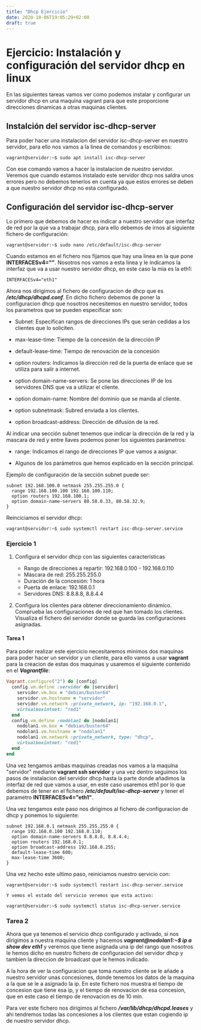 ```yaml
---
title: "Dhcp Ejercicio"
date: 2020-10-06T19:05:29+02:00
draft: true
---
```


# Ejercicio: Instalación y configuración del servidor dhcp en linux
En las siguientes tareas vamos ver como podemos instalar y configurar un servidor dhcp en una maquina vagrant para que este proporcione direcciones dinamicas a otras maquinas clientes.

## Instalción del servidor isc-dhcp-server

Para poder hacer una instalacion del servidor isc-dhcp-server en nuestro servidor, para ello nos vamos a la linea de comandos y escribimos:

```shell
vagrant@servidor:~$ sudo apt install isc-dhcp-server
```

Con ese comando vamos a hacer la instalacion de nuestro servidor. Veremos que cuando estamos instalado este servidor dhcp nos saldra unos errores pero no debemos tenerlos en cuenta ya que estos errores se deben a que nuestro servidor dhcp no esta configurado.

## Configuración del servidor isc-dhcp-server

Lo primero que debemos de hacer es indicar a nuestro servidor que interfaz de red por la que va a trabajar dhcp, para ello debemos de irnos al siguiente fichero de configuración:

```shell
vagrant@servidor:~$ sudo nano /etc/default/isc-dhcp-server
```

Cuando estamos en el fichero nos fijamos que hay una linea en la que pone **INTERFACESv4=""**. Nosotros nos vamos a esta linea y le indicamos la interfaz que va a usar nuestro servidor dhcp, en este caso la mia es la eth1:

```shell
INTERFACESv4="eth1"
```

Ahora nos dirigimos al fichero de configuracion de dhcp que es ***/etc/dhcp/dhcpd.conf***. En dicho fichero debemos de poner la configuracion dhcp que nosotros necesitemos en nuestro servidor, todos los parametros que se pueden especificar son:

* Subnet: Especifican rangos de direcciones IPs que serán cedidas a los clientes que lo soliciten.

* max-lease-time: Tiempo de la concesión de la dirección IP

* default-lease-time: Tiempo de renovación de la concesión

* option routers: Indicamos la dirección red de la puerta de enlace que se utiliza para salir a internet.

* option domain-name-servers: Se pone las direcciones IP de los servidores DNS que va a utilizar el cliente.

* option domain­-name: Nombre del dominio que se manda al cliente.

* option subnet­mask: Subred enviada a los clientes.

* option broadcast-­address: Dirección de difusión de la red.

Al indicar una sección subnet tenemos que indicar la dirección de la red y la mascara de red y entre llaves podemos poner los siguientes parámetros:

* range: Indicamos el rango de direcciones IP que vamos a asignar.

* Algunos de los parámetros que hemos explicado en la sección principal.

Ejemplo de configuración de la sección subnet puede ser:

```shell
subnet 192.168.100.0 netmask 255.255.255.0 {
  range 192.168.100.100 192.168.100.110;
  option routers 192.168.100.1;
  option domain-name-servers 80.58.0.33, 80.58.32.9;
}
```

Reinciciamos el servidor dhcp:

```shell
vagrant@servidor:~$ sudo systemctl restart isc-dhcp-server.service
```

### Ejercicio 1
1. Configura el servidor dhcp con las siguientes características

    * Rango de direcciones a repartir: 192.168.0.100 - 192.168.0.110
    * Máscara de red: 255.255.255.0
    * Duración de la concesión: 1 hora
    * Puerta de enlace: 192.168.0.1
    * Servidores DNS: 8.8.8.8, 8.8.4.4

2. Configura los clientes para obtener direccionamiento dinámico. Comprueba las configuraciones de red que han tomado los clientes. Visualiza el fichero del servidor donde se guarda las configuraciones asignadas.

#### Tarea 1
Para poder realizar este ejercicio necesitaremos minimos dos maquinas para poder hacer un servidor y un cliente, para ello vamos a usar **vagrant** para la creacion de estas dos maquinas y usaremos el siguiente contenido en el ***Vagrantfile***:

```ruby
Vagrant.configure("2") do |config|
  config.vm.define :servidor do |servidor|
    servidor.vm.box = "debian/buster64"
    servidor.vm.hostname = "servidor"
    servidor.vm.network :private_network, ip: "192.168.0.1",
    virtualboxintnet: "red1"
  end
  config.vm.define :nodolan1 do |nodolan1|
    nodolan1.vm.box = "debian/buster64"
    nodolan1.vm.hostname = "nodolan1"
    nodolan1.vm.network :private_network, type: "dhcp",
    virtualboxintnet: "red1"
  end
end
```

Una vez tengamos ambas maquinas creadas nos vamos a la maquina "servidor" mediante **vagrant ssh servidor** y una vez dentro seguimos los pasos de instalacion del servidor dhcp hasta la parte donde añadimos la interfaz de red que vamos a usar, en este caso usaremos eth1 por lo que debemos de tener en el fichero ***/etc/default/isc-dhcp-server*** y tener el parametro **INTERFACESv4="eth1"**. 

Una vez tengamos este paso nos dirigimos al fichero de configuracion de dhcp y ponemos lo siguiente:

```shell
subnet 192.168.0.1 netmask 255.255.255.0 {
  range 192.168.0.100 192.168.0.110;
  option domain-name-servers 8.8.8.8, 8.8.4.4;
  option routers 192.168.0.1;
  option broadcast-address 192.168.0.255;
  default-lease-time 600;
  max-lease-time 3600;
}
```

Una vez hecho este ultimo paso, reiniciamos nuestro servicio con:

```shell
vagrant@servidor:~$ sudo systemctl restart isc-dhcp-server.service

Y vemos el estado del servicio veremos que esta activo:

vagrant@servidor:~$ sudo systemctl status isc-dhcp-server.service
```

### Tarea 2

Ahora que ya tenemos el servicio dhcp configurado y activado, si nos dirigimos a nuestra maquina cliente y hacemos ***vagrant@nodolan1:~$ ip a show dev eth1*** y veremos que tiene asignada una ip del rango que nosotros le hemos dicho en nuestro fichero de configuracion del servidor dhcp y tambien la direccion de broadcast que le hemos indicado.

A la hora de ver la configuracion que toma nuestro cliente se le añade a nuestro servidor unas concesiones, donde tenemos los datos de la maquina a la que se le a asignado la ip. En este fichero nos muestra el tiempo de concesion que tiene esa ip, y el tiempo de renovacion de esa concesion, que en este caso el tiempo de renovacion es de 10 min.

Para ver este fichero nos dirigimos al fichero ***/var/lib/dhcp/dhcpd.leases*** y ahi tendremos todas las concesiones a los clientes que estan cogiendo ip de nuestro servidor dhcp.